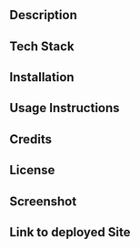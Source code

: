 #

## Description

## Tech Stack

## Installation

## Usage Instructions

## Credits

## License

## Screenshot

## Link to deployed Site


